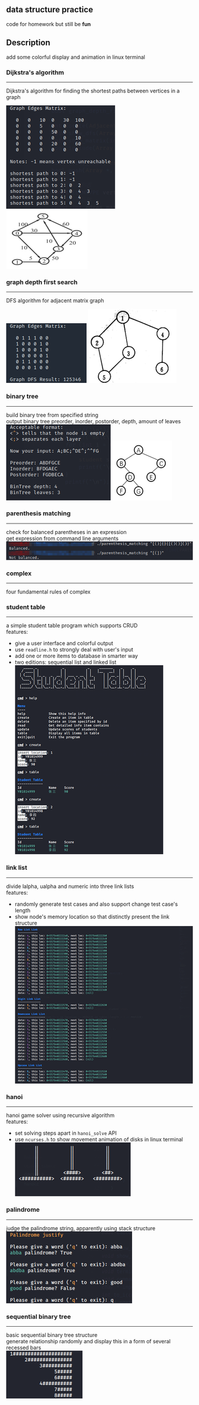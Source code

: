 ## data structure practice   
code for homework but still be **fun**   

## Description

add some colorful display and animation in linux terminal

### Dijkstra's algorithm
---

Dijkstra's algorithm for finding the shortest paths between vertices in a graph   

![Dijkstra's algorithm](https://github.com/3akur6/data-structure-practice/blob/master/assets/dijkstra_algorithm.png)
![Dijkstra's algorithm example](https://github.com/3akur6/data-structure-practice/blob/master/assets/dijkstra_example.png)

### graph depth first search
---

DFS algorithm for adjacent matrix graph   

![graph depth first search](https://github.com/3akur6/data-structure-practice/blob/master/assets/graph_depth_first_search.png)
![graph depth first search example](https://github.com/3akur6/data-structure-practice/blob/master/assets/graph_example.png)

### binary tree
---

build binary tree from specified string   
output binary tree preorder, inorder, postorder, depth, amount of leaves   
![binary tree](https://github.com/3akur6/data-structure-practice/blob/master/assets/binary_tree.png)
![binary tree example](https://github.com/3akur6/data-structure-practice/blob/master/assets/binary_tree_example.png)


### parenthesis matching
---

check for balanced parentheses in an expression   
get expression from command line arguments   
![parenthesis matching](https://github.com/3akur6/data-structure-practice/blob/master/assets/parenthesis_matching.png)

### complex
---

four fundamental rules of complex

### student table
---

a simple student table program which supports CRUD    
features:    
* give a user interface and colorful output
* use `readline.h` to strongly deal with user's input    
* add one or more items to database in smarter way    
* two editions: sequential list and linked list    
![student table](https://github.com/3akur6/data-structure-practice/blob/master/assets/student_table.png)

### link list
---

divide lalpha, ualpha and numeric into three link lists   
features:    
* randomly generate test cases and also support change test case's length
* show node's memory location so that distinctly present the link structure    
![link list](https://github.com/3akur6/data-structure-practice/blob/master/assets/link_list.png)

### hanoi
---

hanoi game solver using recursive algorithm    
features:    
* set solving steps apart in `hanoi_solve` API 
* use `ncurses.h` to show movement animation of disks in linux terminal    
![hanoi](https://github.com/3akur6/data-structure-practice/blob/master/assets/hanoi.png)

### palindrome
---

judge the palindrome string, apparently using stack structure    
![palindrome](https://github.com/3akur6/data-structure-practice/blob/master/assets/palindrome.png)

### sequential binary tree
---

basic sequential binary tree structure   
generate relationship randomly and display this in a form of several recessed bars   
![sequential binary tree](https://github.com/3akur6/data-structure-practice/blob/master/assets/seq_bin_tree.png)
